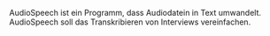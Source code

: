 AudioSpeech ist ein Programm, dass Audiodatein in Text umwandelt.
AudioSpeech soll das Transkribieren von Interviews vereinfachen.
